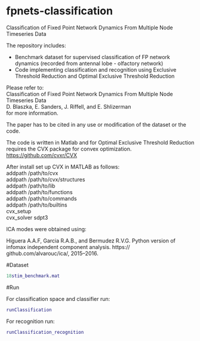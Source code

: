 # fpnets-classification
Classification of Fixed Point Network Dynamics From Multiple Node Timeseries Data

The repository includes: 
* Benchmark dataset for supervised classification of FP network dynamics (recorded from antennal lobe - olfactory network)
* Code implementing classification and recognition using Exclusive Threshold Reduction and Optimal Exclusive Threshold Reduction
  
Please refer to:  
  Classification of Fixed Point Network Dynamics From Multiple Node Timeseries Data  
  D. Blaszka, E. Sanders, J. Riffell, and E. Shlizerman  
for more information.  
  
The paper has to be cited in any use or modification of the dataset or the code.  
  
The code is written in Matlab and for Optimal Exclusive Threshold Reduction requires the CVX package for convex optimization.  
https://github.com/cvxr/CVX  
  
After install set up CVX in MATLAB as follows:  
addpath /path/to/cvx  
addpath /path/to/cvx/structures  
addpath /path/to/lib  
addpath /path/to/functions  
addpath /path/to/commands  
addpath /path/to/builtins  
cvx_setup  
cvx_solver sdpt3  
  
ICA modes were obtained using:  
  
Higuera A.A.F, Garcia R.A.B., and Bermudez R.V.G. Python version of infomax independent component analysis. https:// github.com/alvarouc/ica/, 2015–2016.

#Dataset
```matlab
18stim_benchmark.mat
```

#Run  
  
For classification space and classifier run:  
```matlab
runClassification  
```
For recognition run:  
```matlab
runClassification_recognition
```
